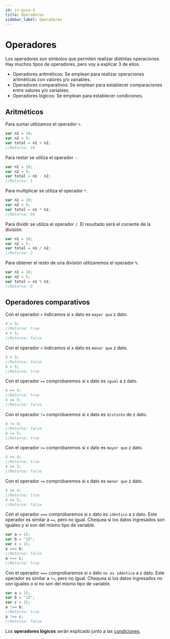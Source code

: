```yaml
---
id: js-guia-4
title: Operadores
sidebar_label: Operadores
---
```


# Operadores

Los operadores son símbolos que permiten realizar distintas operaciones. Hay muchos tipos de operadores, pero voy a explicar 3 de ellos.

- Operadores aritméticos: Se emplean para realizar operaciones aritméticas con valores y/o variables.
- Operadores comparativos: Se emplean para establecer comparaciones entre valores y/o variables.
- Operadores lógicos: Se emplean para establecer condiciones.

## Aritméticos

Para sumar utilizamos el operador `+`.

```js
var n1 = 10;
var n2 = 9;
var total = n1 + n2;
//Retorna: 19
```

Para restar se utiliza el operador `-`.

```js
var n1 = 10;
var n2 = 9;
var total = n1 - n2;
//Retorna: 1
```

Para multiplicar se utiliza el operador `*`.

```js
var n1 = 10;
var n2 = 9;
var total = n1 * n2;
//Retorna: 90
```

Para dividir se utiliza el operador `/`. El resultado será el cociente de la división.

```js
var n1 = 10;
var n2 = 5;
var total = n1 / n2;
//Retorna: 2
```

Para obtener el resto de una división utilizaremos el operador `%`.

```js
var n1 = 10;
var n2 = 5;
var total = n1 % n2;
//Retorna: 0
```

## Operadores comparativos

Con el operador `>` indicamos si x dato es `mayor que` z dato.

```js
4 > 3;
//Retorna: true
4 > 5;
//Retorna: false
```

Con el operador `<` indicamos si x dato es `menor que` z dato.

```js
4 < 3;
//Retorna: false
4 < 5;
//Retorna: true
```

Con el operador `==` comprobaremos si x dato es `igual` a z dato.

```js
4 == 4;
//Retorna: true
4 == 5;
//Retorna: false
```

Con el operador `!=` comprobaremos si x dato es `distinto` de z dato.

```js
4 != 4;
//Retorna: false
4 != 5;
//Retorna: true
```

Con el operador `>=` comprobaremos si x dato es `mayor que` z dato.

```js
4 >= 4;
//Retorna: true
4 >= 3;
//Retorna: false
```

Con el operador `<=` comprobaremos si x dato es `menor que` z dato.

```js
4 <= 4;
//Retorna: true
4 <= 5;
//Retorna: false
```

Con el operador `===` comprobaremos si x dato es `idéntico` a z dato.
Este operador es similar a `==`, pero no igual.
Chequea si los datos ingresados son iguales y si son del mismo tipo de variable.

```js
var a = 15;
var b = "15";
var c = 15;
a === b;
//Retorna: false
a === c;
//Retorna: true
```

Con el operador `===` comprobaremos si x dato `no es idéntico` a z dato.
Este operador es similar a `!=`, pero no igual.
Chequea si los datos ingresados no son iguales o si no son del mismo tipo de variable.

```js
var a = 15;
var b = "15";
var c = 15;
a !== b;
//Retorna: true
a !== c;
//Retorna: false
```

Los **operadores lógicos** serán explicado junto a las [condiciones](/js/cond.md).
